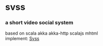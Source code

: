 # svss
### a short video social system
based on scala akka akka-http scalajs mhtml  
implement:  [Svss](http://whoeat.me/svss)
